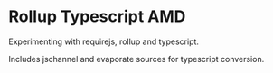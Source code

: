 # Rollup Typescript AMD

Experimenting with requirejs, rollup and typescript.

Includes jschannel and evaporate sources for typescript conversion.
